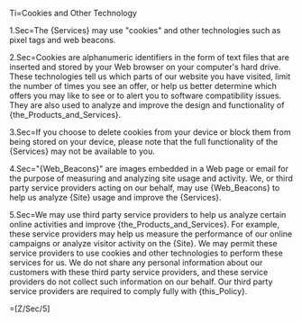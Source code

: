 Ti=Cookies and Other Technology

1.Sec=The {Services} may use "cookies" and other technologies such as pixel tags and web beacons.

2.Sec=Cookies are alphanumeric identifiers in the form of text files that are inserted and stored by your Web browser on your computer's hard drive. These technologies tell us which parts of our website you have visited, limit the number of times you see an offer, or help us better determine which offers you may like to see or to alert you to software compatibility issues. They are also used to analyze and improve the design and functionality of {the_Products_and_Services}.

3.Sec=If you choose to delete cookies from your device or block them from being stored on your device, please note that the full functionality of the {Services} may not be available to you.

4.Sec="{Web_Beacons}" are images embedded in a Web page or email for the purpose of measuring and analyzing site usage and activity.  We, or third party service providers acting on our behalf, may use {Web_Beacons} to help us analyze {Site} usage and improve the {Services}.

5.Sec=We may use third party service providers to help us analyze certain online activities and improve {the_Products_and_Services}. For example, these service providers may help us measure the performance of our online campaigns or analyze visitor activity on the {Site}. We may permit these service providers to use cookies and other technologies to perform these services for us. We do not share any personal information about our customers with these third party service providers, and these service providers do not collect such information on our behalf. Our third party service providers are required to comply fully with {this_Policy}.

=[Z/Sec/5]